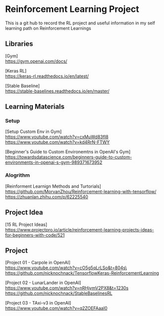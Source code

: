# Reinforcement Learning Project
This is a git hub to record the RL project and useful information in my self learning path on Reinforcement Learnings

## Libraries
  [Gym]\
  https://gym.openai.com/docs/

  [Keras RL]\
  https://keras-rl.readthedocs.io/en/latest/

  [Stable Baseline]\
  https://stable-baselines.readthedocs.io/en/master/

## Learning Materials
### Setup
  [Setup Custom Env in Gym]\
  https://www.youtube.com/watch?v=cxMuWd83fI8 \
  https://www.youtube.com/watch?v=kd4RrN-FTWY

  [Beginner's Guide to Custom Environemtns in OpenAI's Gym]\
  https://towardsdatascience.com/beginners-guide-to-custom-environments-in-openai-s-gym-989371673952

### Alogrithm 
  [Reinforment Learnign Methods and Turtorials]\
  https://github.com/MorvanZhou/Reinforcement-learning-with-tensorflow/
  https://zhuanlan.zhihu.com/p/62225540


## Project Idea
  [15 RL Project Ideas]\
  https://www.projectpro.io/article/reinforcement-learning-projects-ideas-for-beginners-with-code/521 

## Project
  [Project 01 - Carpole in OpenAI]\
  https://www.youtube.com/watch?v=cO5g5qLrLSo&t=804s\
  https://github.com/nicknochnack/TensorflowKeras-ReinforcementLearning

  [Project 02 - LunarLander in OpenAI]\
  https://www.youtube.com/watch?v=nRHjymV2PX8&t=1230s
  https://github.com/nicknochnack/StableBaselinesRL

  [Project 03 - TAxi-v3 in OpenAI]\
  https://www.youtube.com/watch?v=q2ZOEFAaaI0
